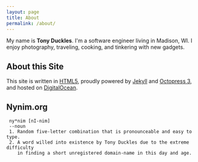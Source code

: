 ```yaml
---
layout: page
title: About
permalink: /about/
---
```


My name is **Tony Duckles**. I'm a software engineer living in Madison, WI.
I enjoy photography, traveling, cooking, and tinkering with new gadgets.

## About this Site

This site is written in [HTML5](http://html5.org/), proudly powered by
[Jekyll](https://jekyllrb.com/) and [Octopress 3](https://github.com/octopress/octopress),
and hosted on [DigitalOcean](https://www.digitalocean.com/).

## Nynim.org

     ny*nim [nI-nim]
     --noun
     1. Random five-letter combination that is pronounceable and easy to type.
     2. A word willed into existence by Tony Duckles due to the extreme difficulty
        in finding a short unregistered domain-name in this day and age.

